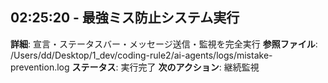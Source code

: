
## 02:25:20 - 最強ミス防止システム実行
**詳細**: 宣言・ステータスバー・メッセージ送信・監視を完全実行
**参照ファイル**: /Users/dd/Desktop/1_dev/coding-rule2/ai-agents/logs/mistake-prevention.log
**ステータス**: 実行完了
**次のアクション**: 継続監視

